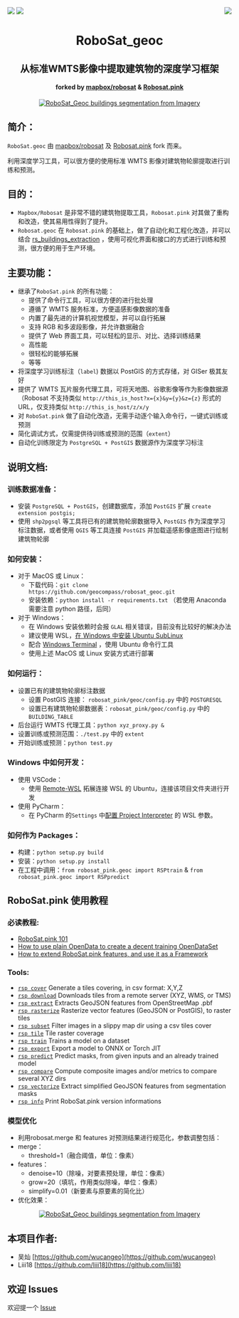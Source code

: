 <a href="https://twitter.com/RobosatPink"><img src="https://img.shields.io/badge/Follow-%40RoboSatPink-ff69b4.svg" /></a> <a href="https://gitter.im/RoboSatPink/community"><img src="https://img.shields.io/gitter/room/robosatpink/community.svg?color=ff69b4&style=popout" /></a> <a href="https://pepy.tech/project/robosat.pink"><img src="https://pepy.tech/badge/robosat-pink/month" align="right" /></a>

<h1 align='center'>RoboSat_geoc</h1>
<h2 align='center'>从标准WMTS影像中提取建筑物的深度学习框架</h2>
<h4 align='center'>forked by <a href="https://github.com/datapink/robosat.pink" >mapbox/robosat</a> & <a href="https://github.com/datapink/robosat.pink" >Robosat.pink</a></h4>
<p align=center>
  <a href="https://github.com/geocompass/robosat_geoc"><img src="https://raw.githubusercontent.com/geocompass/robosat_geoc/master/docs/img/readme/top_example.jpeg" alt="RoboSat_Geoc buildings segmentation from Imagery" /></a>
</p>



## 简介：

`RoboSat.geoc` 由 [mapbox/robosat](https://github.com/mapbox/robosat) 及 [Robosat.pink](https://github.com/datapink/robosat.pink) fork 而来。

利用深度学习工具，可以很方便的使用标准 WMTS 影像对建筑物轮廓提取进行训练和预测。



## 目的：

- `Mapbox/Robosat` 是非常不错的建筑物提取工具，`Robosat.pink` 对其做了重构和改造，使其易用性得到了提升。
- `Robosat.geoc` 在 `Robosat.pink` 的基础上，做了自动化和工程化改造，并可以结合 [rs_buildings_extraction](https://github.com/geocompass/rs_buildings_extraction) ，使用可视化界面和接口的方式进行训练和预测，很方便的用于生产环境。



## 主要功能：

- 继承了`RoboSat.pink` 的所有功能：
  - 提供了命令行工具，可以很方便的进行批处理
  - 遵循了 WMTS 服务标准，方便遥感影像数据的准备
  - 内置了最先进的计算机视觉模型，并可以自行拓展
  - 支持 RGB 和多波段影像，并允许数据融合
  - 提供了 Web 界面工具，可以轻松的显示、对比、选择训练结果
  - 高性能
  - 很轻松的能够拓展
  - 等等
- 将深度学习训练标注（`label`) 数据以 PostGIS 的方式存储，对 GISer 极其友好
- 提供了 WMTS 瓦片服务代理工具，可将天地图、谷歌影像等作为影像数据源（Robosat 不支持类似 `http://this_is_host?x={x}&y={y}&z={z}` 形式的 URL，仅支持类似 `http://this_is_host/z/x/y`
- 对 `RoboSat.pink` 做了自动化改造，无需手动逐个输入命令行，一键式训练或预测
- 简化调试方式，仅需提供待训练或预测的范围（`extent`）
- 自动化训练限定为 `PostgreSQL + PostGIS` 数据源作为深度学习标注



## 说明文档:

### 训练数据准备：

- 安装 `PostgreSQL + PostGIS`，创建数据库，添加 `PostGIS` 扩展 `create extension postgis;`
- 使用 `shp2pgsql` 等工具将已有的建筑物轮廓数据导入 `PostGIS` 作为深度学习标注数据，或者使用 `QGIS` 等工具连接 `PostGIS` 并加载遥感影像底图进行绘制建筑物轮廓

### 如何安装：

- 对于 MacOS 或 Linux：
  - 下载代码：`git clone https://github.com/geocompass/robosat_geoc.git`
  - 安装依赖：`python install -r requirements.txt` （若使用 Anaconda 需要注意 python 路径，后同）
- 对于 Windows：
  - 在 Windows 安装依赖时会报 `GLAL` 相关错误，目前没有比较好的解决办法
  - 建议使用 WSL，[在 Windows 中安装 Ubuntu SubLinux](https://docs.microsoft.com/zh-cn/windows/wsl/install-win10)
  - 配合 [Windows Terminal](https://www.microsoft.com/zh-cn/p/windows-terminal-preview/9n0dx20hk701) ，使用 Ubuntu 命令行工具
  - 使用上述 MacOS 或 Linux 安装方式进行部署

### 如何运行：

- 设置已有的建筑物轮廓标注数据
  - 设置 PostGIS 连接： `robosat_pink/geoc/config.py` 中的 `POSTGRESQL`
  - 设置已有建筑物轮廓数据表：`robosat_pink/geoc/config.py` 中的 `BUILDING_TABLE`
- 后台运行 WMTS 代理工具：`python xyz_proxy.py &`
- 设置训练或预测范围：`./test.py` 中的 `extent`
- 开始训练或预测：`python test.py`

### Windows 中如何开发：

- 使用 VSCode：
  - 使用 [Remote-WSL](https://marketplace.visualstudio.com/items?itemName=ms-vscode-remote.remote-wsl) 拓展连接 WSL 的 Ubuntu，连接该项目文件夹进行开发
- 使用 PyCharm：
  - 在 PyCharm 的`Settings` 中[配置 Project Interpreter](https://www.jetbrains.com/help/pycharm/using-wsl-as-a-remote-interpreter.html) 的 WSL 参数。

### 如何作为 Packages：

- 构建：`python setup.py build`
- 安装：`python setup.py install`
- 在工程中调用：`from robosat_pink.geoc import RSPtrain` & `from robosat_pink.geoc import RSPpredict`



## RoboSat.pink 使用教程

### 必读教程:

- <a href="https://github.com/datapink/robosat.pink/tree/master/docs/101.md">RoboSat.pink 101</a>
- <a href="https://github.com/datapink/robosat.pink/tree/master/docs/from_opendata_to_opendataset.md">How to use plain OpenData to create a decent training OpenDataSet</a>
- <a href="https://github.com/datapink/robosat.pink/tree/master/docs/extensibility_by_design.md">How to extend RoboSat.pink features, and use it as a Framework</a>

### Tools:

- <a href="https://github.com/geocompass/robosat_geoc/tree/master/docs/tools.md#rsp-cover">`rsp cover`</a> Generate a tiles covering, in csv format: X,Y,Z
- <a href="https://github.com/geocompass/robosat_geoc/tree/master/docs/tools.md#rsp-download">`rsp download`</a> Downloads tiles from a remote server (XYZ, WMS, or TMS)
- <a href="https://github.com/geocompass/robosat_geoc/tree/master/docs/tools.md#rsp-extract">`rsp extract`</a> Extracts GeoJSON features from OpenStreetMap .pbf
- <a href="https://github.com/geocompass/robosat_geoc/tree/master/docs/tools.md#rsp-rasterize">`rsp rasterize`</a> Rasterize vector features (GeoJSON or PostGIS), to raster tiles
- <a href="https://github.com/geocompass/robosat_geoc/tree/master/docs/tools.md#rsp-subset">`rsp subset`</a> Filter images in a slippy map dir using a csv tiles cover
- <a href="https://github.com/geocompass/robosat_geoc/tree/master/docs/tools.md#rsp-tile">`rsp tile`</a> Tile raster coverage
- <a href="https://github.com/geocompass/robosat_geoc/tree/master/docs/tools.md#rsp-train">`rsp train`</a> Trains a model on a dataset
- <a href="https://github.com/geocompass/robosat_geoc/tree/master/docs/tools.md#rsp-export">`rsp export`</a> Export a model to ONNX or Torch JIT
- <a href="https://github.com/geocompass/robosat_geoc/tree/master/docs/tools.md#rsp-predict">`rsp predict`</a> Predict masks, from given inputs and an already trained model
- <a href="https://github.com/geocompass/robosat_geoc/tree/master/docs/tools.md#rsp-compare">`rsp compare`</a> Compute composite images and/or metrics to compare several XYZ dirs
- <a href="https://github.com/geocompass/robosat_geoc/tree/master/docs/tools.md#rsp-vectorize">`rsp vectorize`</a> Extract simplified GeoJSON features from segmentation masks
- <a href="https://github.com/geocompass/robosat_geoc/tree/master/docs/tools.md#rsp-info">`rsp info`</a> Print RoboSat.pink version informations

### 模型优化
- 利用robosat.merge 和 features 对预测结果进行规范化，参数调整包括：
- merge： 
  - threshold=1（融合阈值，单位：像素）
- features：
  - denoise=10（除噪，对要素预处理，单位：像素）
  - grow=20（填坑，作用类似除噪，单位：像素）
  - simplify=0.01（新要素与原要素的简化比）
- 优化效果：
<p align=center>
  <a href="https://github.com/geocompass/robosat_geoc"><img src="https://github.com/geocompass/robosat_geoc/blob/master/docs/img/readme/%E6%A8%A1%E5%9E%8B%E4%BC%98%E5%8C%96.png" alt="RoboSat_Geoc buildings segmentation from Imagery" /></a>
</p>

## 本项目作者:

- 吴灿 [https://github.com/wucangeo](https://github.com/wucangeo)
- Liii18 [https://github.com/liii18](https://github.com/liii18)

## 欢迎 Issues

欢迎提一个 [Issue](https://github.com/geocompass/robosat_geoc/issues)


